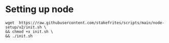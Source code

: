 # Setting up node

```
wget  https://raw.githubusercontent.com/stakefrites/scripts/main/node-setup/v2/init.sh \
&& chmod +x init.sh \
&& ./init.sh 
```